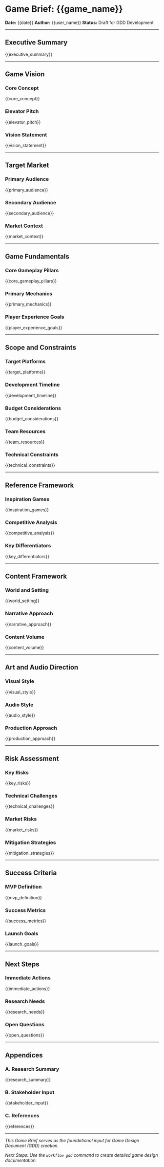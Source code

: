 # Game Brief: {{game_name}}

**Date:** {{date}} **Author:** {{user_name}} **Status:** Draft for GDD
Development

---

## Executive Summary

{{executive_summary}}

---

## Game Vision

### Core Concept

{{core_concept}}

### Elevator Pitch

{{elevator_pitch}}

### Vision Statement

{{vision_statement}}

---

## Target Market

### Primary Audience

{{primary_audience}}

### Secondary Audience

{{secondary_audience}}

### Market Context

{{market_context}}

---

## Game Fundamentals

### Core Gameplay Pillars

{{core_gameplay_pillars}}

### Primary Mechanics

{{primary_mechanics}}

### Player Experience Goals

{{player_experience_goals}}

---

## Scope and Constraints

### Target Platforms

{{target_platforms}}

### Development Timeline

{{development_timeline}}

### Budget Considerations

{{budget_considerations}}

### Team Resources

{{team_resources}}

### Technical Constraints

{{technical_constraints}}

---

## Reference Framework

### Inspiration Games

{{inspiration_games}}

### Competitive Analysis

{{competitive_analysis}}

### Key Differentiators

{{key_differentiators}}

---

## Content Framework

### World and Setting

{{world_setting}}

### Narrative Approach

{{narrative_approach}}

### Content Volume

{{content_volume}}

---

## Art and Audio Direction

### Visual Style

{{visual_style}}

### Audio Style

{{audio_style}}

### Production Approach

{{production_approach}}

---

## Risk Assessment

### Key Risks

{{key_risks}}

### Technical Challenges

{{technical_challenges}}

### Market Risks

{{market_risks}}

### Mitigation Strategies

{{mitigation_strategies}}

---

## Success Criteria

### MVP Definition

{{mvp_definition}}

### Success Metrics

{{success_metrics}}

### Launch Goals

{{launch_goals}}

---

## Next Steps

### Immediate Actions

{{immediate_actions}}

### Research Needs

{{research_needs}}

### Open Questions

{{open_questions}}

---

## Appendices

### A. Research Summary

{{research_summary}}

### B. Stakeholder Input

{{stakeholder_input}}

### C. References

{{references}}

---

_This Game Brief serves as the foundational input for Game Design Document (GDD)
creation._

_Next Steps: Use the `workflow gdd` command to create detailed game design
documentation._
